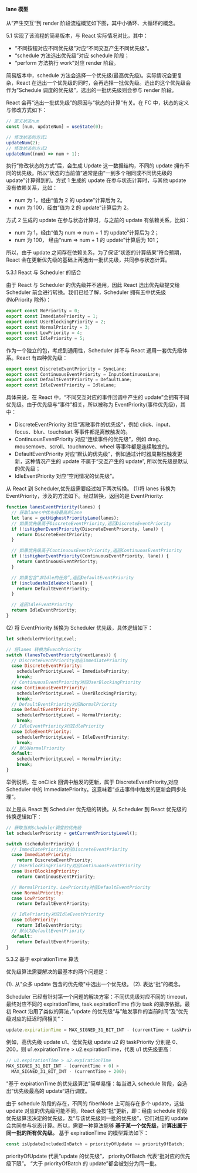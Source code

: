 #### lane 模型

从”产生交互“到 render 阶段流程概览如下图，其中小循环、大循环的概念。

5.1 实现了该流程的简易版本，与 React 实际情况对比，其中：

- “不同按钮对应不同优先级”对应“不同交互产生不同优先级”。
- “schedule 方法选出优先级”对应 schedule 阶段；
- “perform 方法执行 work”对应 render 阶段。

简易版本中，schedule 方法会选择一个优先级(最高优先级)。实际情况会更复杂，React 在选出一个优先级的同时，会再选择一批优先级。选出的这个优先级会作为“Schedule 调度的优先级”，选出的一批优先级则会参与 render 阶段。

React 会再“选出一批优先级”的原因与“状态的计算”有关。在 FC 中，状态的定义与修改方式如下：

```js
// 定义状态num
const [num, updateNum] = useState(0);

// 修改状态的方式1
updateNum(2);
// 修改状态的方式2
updateNum((num) => num + 1);
```

执行“修改状态的方式”后，会生成 Update 这一数据结构，不同的 update 拥有不同的优先级。所以“状态的当前值”通常是由“一到多个相同或不同优先级的 update”计算得到的。方式 1 生成的 update 在参与状态计算时，与其他 update 没有依赖关系，比如：

- num 为 1，经由“值为 2 的 update”计算后为 2。
- num 为 100，经由“值为 2 的 update”计算后为 2。

方式 2 生成的 update 在参与状态计算时，与之前的 update 有依赖关系，比如：

- num 为 1，经由“值为 num => num + 1 的 update”计算后为 2；
- num 为 100， 经由“num => num + 1 的 update”计算后为 101；

所以，由于 update 之间存在依赖关系，为了保证“状态的计算结果”符合预期，React 会在更新优先级的基础上再选出一批优先级，共同参与状态计算。

5.3.1 React 与 Scheduler 的结合

由于 React 与 Scheduler 的优先级并不通用，因此 React 选出优先级提交给 Scheduler 前会进行转换。我们已经了解，Scheduler 拥有五中优先级(NoPriority 除外)：

```js
export const NoPriority = 0;
export const ImmediatePriority = 1;
export const UserBlockingPriority = 2;
export const NormalPriority = 3;
export const LowPriority = 4;
export const IdlePriority = 5;
```

作为一个独立的包，考虑到通用性，Scheduler 并不与 React 通用一套优先级体系。React 有四种优先级：

```js
export const DiscreteEventPriority = SyncLane;
export const ContinuousEventPriority = InputContinuousLane;
export const DefaultEventPriority = DefaultLane;
export const IdleEventPriority = IdleLane;
```

具体来说，在 React 中，“不同交互对应的事件回调中产生的 update”会拥有不同优先级。由于优先级与“事件”相关，所以被称为 EventPriority(事件优先级)，其中：

- DiscreteEventPriority 对应“离散事件的优先级”，例如 click、input、focus、blur、touchstart 等事件都是离散触发的。
- ContinuousEventPriority 对应“连续事件的优先级”，例如 drag、mousemove、scroll、touchmove、wheel 等事件都是连续触发的。
- DefaultEventPriority 对应“默认的优先级”，例如通过计时器周期性触发更新，这种情况产生的 update 不属于“交互产生的 update”, 所以优先级是默认的优先级；
- IdleEventPriority 对应“空闲情况的优先级”。

从 React 到 Scheduler,优先级需要经过如下两次转换。
(1)将 lanes 转换为 EventPriority，涉及的方法如下。经过转换，返回的是 EventPriority:

```js
function lanesEventPriority(lanes) {
  // 获取lanes中优先级最高的lane
  let lane = getHighestPriorityLane(lanes);
  // 如果优先级高于DiscreteEventPriority,返回DiscreteEventPriority
  if (!isHigherEventPriority(DiscreteEventPriority, lane)) {
    return DiscreteEventPriority;
  }

  // 如果优先级高于ContinuousEventPriority,返回ContinuousEventPriority
  if (!isHigherEventPriority(ContinuousEventPriority, lane)) {
    return ContinuousEventPriority;
  }

  // 如果包含“非Idle的任务”,返回DefaultEventPriority
  if (includesNoIdleWork(lane)) {
    return DefaultEventPriority;
  }

  // 返回IdleEventPriority
  return IdleEventPriority;
}
```

(2) 将 EventPriority 转换为 Scheduler 优先级，具体逻辑如下：

```js
let schedulerPriorityLevel;

// 将lanes 转换为EventPriority
switch (lanesToEventPriority(nextLanes)) {
  // DiscreteEventPriority对应ImmediatePriority
  case DiscreteEventPriority:
    schedulerPriorityLevel = ImmediatePriority;
    break;
  // ContinuousEventPriority对应UserBlockingPriority
  case ContinuousEventPriority:
    schedulerPriorityLevel = UserBlockingPriority;
    break;
  // DefaultEventPriority对应NormalPriority
  case DefaultEventPriority:
    schedulerPriorityLevel = NormalPriority;
    break;
  // IdleEventPriority对应IdlePriority
  case IdleEventPriority:
    schedulerPriorityLevel = IdleEventPriority;
    break;
  // 默认NormalPriority
  default:
    schedulerPriorityLevel = NormalPriority;
    break;
}
```

举例说明，在 onClick 回调中触发的更新，属于 DiscreteEventPriority,对应 Scheduler 中的 ImmediatePriority。这意味着“点击事件中触发的更新会同步处理”。

以上是从 React 到 Scheduler 优先级的转换。从 Scheduler 到 React 优先级的转换逻辑如下：

```js
// 获取当前Scheduler调度的优先级
let schedulerPriority = getCurrentPriorityLevel();

switch (schedulerPriority) {
  // ImmediatePriority对应DiscreteEventPriority
  case ImmediatePriority:
    return DiscreteEventPriority;
  // UserBlockingPriority对应ContinuousEventPriority
  case UserBlockingPriority:
    return ContinousEventPriority;

  // NormalPriority、LowPriority对应DefaultEventPriority
  case NormalPriority:
  case LowPriority:
    return DefaultEventPriority;

  // IdlePriority对应IdleEventPriority
  case IdlePriority:
    return IdleEventPriority;
  // 默认为DefaultEventPriority
  default:
    return DefaultEventPriority;
}
```

5.3.2 基于 expirationTime 算法

优先级算法需要解决的最基本的两个问题是：

(1). 从"众多 update 包含的优先级"中选出一个优先级。
(2). 表达“批”的概念。

Scheduler 已经有针对第一个问题的解决方案：不同优先级对应不同的 timeout，最终对应不同的 expirationTime, task.expirationTime 作为 task 的排序依据。最初 React 沿用了类似的算法，”update 的优先级“与”触发事件的当前时间“及”优先级对应的延迟时间相关“：

```js
update.expirationTime = MAX_SIGNED_31_BIT_INT - (currentTime + taskPriority);
```

例如，高优先级 update u1、低优先级 update u2 的 taskPriority 分别是 0、200，则 u1.expirationTime > u2.expirationTime，代表 u1 优先级更高：

```js
// u1.expirationTime > u2.expirationTime
MAX_SIGNED_31_BIT_INT - (currentTime + 0) >
  MAX_SIGNED_31_BIT_INT - (currentTime + 200);
```

"基于 expirationTime 的优先级算法"简单易懂：每当进入 schedule 阶段，会选出”优先级最高的 update“进行调度。

由于 schedule 阶段的存在，不同的 fiberNode 上可能存在多个 update，这些 update 对应的优先级可能不同，React 会按”批“更新，即：经由 schedule 阶段优先级算法决定的优先级，及“与该优先级同一批的优先级”，它们对应的 update 会共同参与状态计算。所以，需要一种算法能够 **基于某一个优先级，计算出属于同一批的所有优先级。** 基于 expirationTime 的模型算法如下：

```js
const isUpdateIncludedInBatch = priorityOfUpdate >= priorityOfBatch;
```

priorityOfUpdate 代表“update 的优先级”， priorityOfBatch 代表“批对应的优先级下限”。 “大于 priorityOfBatch 的 update”都会被划分为同一批。
